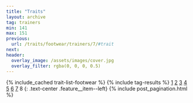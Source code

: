```yaml
---
title: "Traits"
layout: archive
tag: trainers
min: 141
max: 151
previous:
  url: /traits/footwear/trainers/7/#trait
next:
header:
  overlay_image: /assets/images/cover.jpg
  overlay_filter: rgba(0, 0, 0, 0.5)
---
```

{% include_cached trait-list-footwear %}
{% include tag-results %}
[1](/traits/footwear/trainers/1/#trait) [2](/traits/footwear/trainers/2/#trait) [3](/traits/footwear/trainers/3/#trait) [4](/traits/footwear/trainers/4/#trait) [5](/traits/footwear/trainers/5/#trait) [6](/traits/footwear/trainers/6/#trait) [7](/traits/footwear/trainers/7/#trait) 8 
{: .text-center .feature__item--left}
{% include post_pagination.html %}
